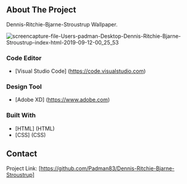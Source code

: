 ## About The Project
Dennis-Ritchie-Bjarne-Stroustrup Wallpaper.

![screencapture-file-Users-padman-Desktop-Dennis-Ritchie-Bjarne-Stroustrup-index-html-2019-09-12-00_25_53](https://user-images.githubusercontent.com/45048950/64717032-17ed9400-d4f6-11e9-9f8b-e43b789c48f1.png)

### Code Editor
* [Visual Studio Code] (https://code.visualstudio.com)

### Design Tool
* [Adobe XD] (https://www.adobe.com)

### Built With
* [HTML] (HTML)
* [CSS] (CSS)

## Contact

Project Link: [https://github.com/Padman83/Dennis-Ritchie-Bjarne-Stroustrup]
